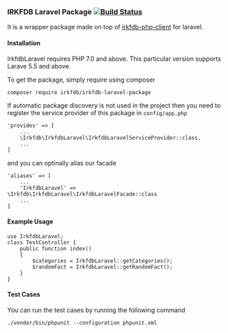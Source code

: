 ### IRKFDB Laravel Package [![Build Status](https://travis-ci.org/irkfdb/irkfdb-laravel-package.svg?branch=master)](https://travis-ci.org/irkfdb/irkfdb-laravel-package)


It is a wrapper package made on top of [irkfdb-php-client](https://github.com/irkfdb/irkfdb-php-client) for laravel.

#### Installation
IrkfdbLaravel requires PHP 7.0 and above. This particular version supports Larave 5.5 and above.

To get the package, simply require using composer
```
composer require irkfdb/irkfdb-laravel-package
```

If automatic package discovery is not used in the project then you need to register the service provider of this package in ```config/app.php```
```
'provides' => [
    ...
    \Irkfdb\IrkfdbLaravel\IrkfdbLaravelServiceProvider::class,
    ...
]
```
and you can optinally alias our facade
```
'aliases' => [
    ...
    'IrkfdbLaravel' => \Irkfdb\IrkfdbLaravel\IrkfdbLaravelFacade::class
    ...
]
```

#### Example Usage
```
use IrkfdbLaravel;
class TestController {
    public function index()
    {
        $categories = IrkfdbLaravel::getCategories();
        $randomFact = IrkfdbLaravel::getRandomFact();
    }
}
```

#### Test Cases
You can run the test cases by running the following command
```
./vendor/bin/phpunit --configuration phpunit.xml
```